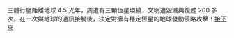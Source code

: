 三體行星距離地球 4.5 光年，周遭有三顆恆星環繞，文明遭毀滅與復甦 200 多次。在一次與地球的通訊接觸後，決定對擁有穩定恆星的地球發動侵略攻擊！[接下來](threebody/threebody2.md)
